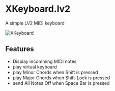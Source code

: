 # XKeyboard.lv2
A simple LV2 MIDI keyboard

![XKeyboard](https://raw.githubusercontent.com/brummer10/XKeyboard.lv2/main/XKeyboard.png)

## Features

 - Display incomming MIDI notes
 - play virtual keyboard
 - play Minor Chords when Shift is pressed
 - play Major Chords when Shift-Lock is pressed
 - send All Notes Off when Space Bar is pressed
